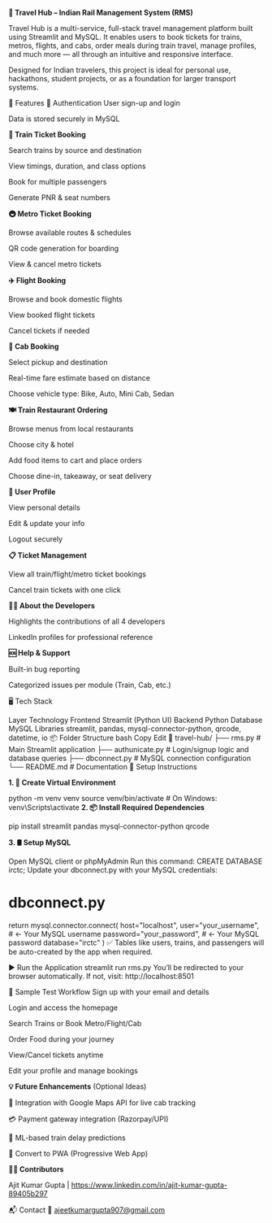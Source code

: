 ****🚄 Travel Hub – Indian Rail Management System (RMS)****

Travel Hub is a multi-service, full-stack travel management platform built using Streamlit and MySQL. It enables users to book tickets for trains, metros, flights, and cabs, order meals during train travel, manage profiles, and much more — all through an intuitive and responsive interface.

Designed for Indian travelers, this project is ideal for personal use, hackathons, student projects, or as a foundation for larger transport systems.

🌟 Features
🔐 Authentication
User sign-up and login

Data is stored securely in MySQL

**🚆 Train Ticket Booking**

Search trains by source and destination

View timings, duration, and class options

Book for multiple passengers

Generate PNR & seat numbers

**🚇 Metro Ticket Booking**

Browse available routes & schedules

QR code generation for boarding

View & cancel metro tickets

**✈️ Flight Booking**

Browse and book domestic flights

View booked flight tickets

Cancel tickets if needed

**🚕 Cab Booking**

Select pickup and destination

Real-time fare estimate based on distance

Choose vehicle type: Bike, Auto, Mini Cab, Sedan

**🍽️ Train Restaurant Ordering**

Browse menus from local restaurants

Choose city & hotel

Add food items to cart and place orders

Choose dine-in, takeaway, or seat delivery

**👤 User Profile**

View personal details

Edit & update your info

Logout securely

**📋 Ticket Management**

View all train/flight/metro ticket bookings

Cancel train tickets with one click

**🧑‍💻 About the Developers**

Highlights the contributions of all 4 developers

LinkedIn profiles for professional reference

**🆘 Help & Support**

Built-in bug reporting

Categorized issues per module (Train, Cab, etc.)

🖥️ Tech Stack

Layer	Technology
Frontend	Streamlit (Python UI)
Backend	Python
Database	MySQL
Libraries	streamlit, pandas, mysql-connector-python, qrcode, datetime, io
📦 Folder Structure
bash
Copy
Edit
📁 travel-hub/
├── rms.py             # Main Streamlit application
├── authunicate.py     # Login/signup logic and database queries
├── dbconnect.py       # MySQL connection configuration
└── README.md          # Documentation
🔧 Setup Instructions

**1. 🐍 Create Virtual Environment**

python -m venv venv
source venv/bin/activate    # On Windows: venv\Scripts\activate
**2. 📦 Install Required Dependencies**

pip install streamlit pandas mysql-connector-python qrcode

**3. 🛢️ Setup MySQL**

Open MySQL client or phpMyAdmin
Run this command:
CREATE DATABASE irctc;
Update your dbconnect.py with your MySQL credentials:
# dbconnect.py
return mysql.connector.connect(
    host="localhost",
    user="your_username",       # <- Your MySQL username
    password="your_password",   # <- Your MySQL password
    database="irctc"
)
✅ Tables like users, trains, and passengers will be auto-created by the app when required.

▶️ Run the Application
streamlit run rms.py
You’ll be redirected to your browser automatically. If not, visit: http://localhost:8501

🧪 Sample Test Workflow
Sign up with your email and details

Login and access the homepage

Search Trains or Book Metro/Flight/Cab

Order Food during your journey

View/Cancel tickets anytime

Edit your profile and manage bookings

**💡 Future Enhancements** (Optional Ideas)

🔄 Integration with Google Maps API for live cab tracking

💳 Payment gateway integration (Razorpay/UPI)

🧠 ML-based train delay predictions

📱 Convert to PWA (Progressive Web App)

**👨‍💻 Contributors**

Ajit Kumar Gupta | https://www.linkedin.com/in/ajit-kumar-gupta-89405b297

📬 Contact
📧 ajeetkumargupta907@gmail.com 

